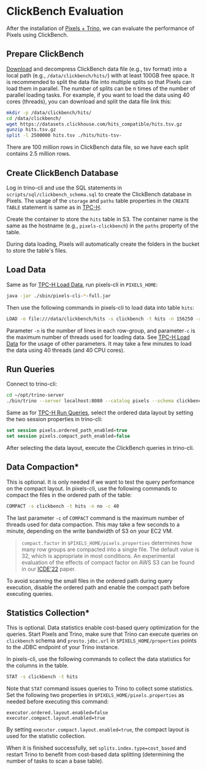 # ClickBench Evaluation

After the installation of [Pixels + Trino](INSTALL.md), we can evaluate the performance of Pixels using ClickBench.

## Prepare ClickBench

[Download](https://github.com/ClickHouse/ClickBench?tab=readme-ov-file#data-loading) 
and decompress ClickBench data file (e.g., tsv format) into a local path (e.g., `/data/clickbench/hits/`) with at least 100GB free space.
It is recommended to split the data file into multiple splits so that Pixels can load them in parallel.
The number of splits can be n times of the number of parallel loading tasks.
For example, if you want to load the data using 40 cores (threads), you can download and split the data file link this:
```bash
mkdir -p /data/clickbench/hits/
cd /data/clickbench/
wget https://datasets.clickhouse.com/hits_compatible/hits.tsv.gz
gunzip hits.tsv.gz
split -l 2500000 hits.tsv ./hits/hits-tsv-
```
There are 100 million rows in ClickBench data file, so we have each split contains 2.5 million rows.

## Create ClickBench Database
Log in trino-cli and use the SQL statements in `scripts/sql/clickbench_schema.sql` to create the ClickBench database in Pixels.
The usage of the `storage` and `paths` table properties in the `CREATE TABLE` statement is same as in [TPC-H](TPC-H.md#create-tpc-h-database).

Create the container to store the `hits` table in S3. The container name is the same as the hostname
(e.g., `pixels-clickbench`) in the `paths` property of the table.

During data loading, Pixels will automatically create the folders in the bucket to store the table's files.

## Load Data

Same as for [TPC-H Load Data](TPC-H.md#load-data), run pixels-cli in `PIXELS_HOME`:
```bash
java -jar ./sbin/pixels-cli-*-full.jar
```

Then use the following commands in pixels-cli to load data into table `hits`:
```bash
LOAD -o file:///data/clickbench/hits -s clickbench -t hits -n 156250 -r \t -c 40
```
Parameter `-n` is the number of lines in each row-group, and parameter`-c` is the maximum number of threads used for loading data.
See [TPC-H Load Data](TPC-H.md#load-data) for the usage of other parameters.
It may take a few minutes to load the data using 40 threads (and 40 CPU cores).

## Run Queries
Connect to trino-cli:
```bash
cd ~/opt/trino-server
./bin/trino --server localhost:8080 --catalog pixels --schema clickbench
```
Same as for [TPC-H Run Queries](TPC-H.md#run-queries), select the ordered data layout by setting the two session properties in trino-cli:
```sql
set session pixels.ordered_path_enabled=true
set session pixels.compact_path_enabled=false
```
After selecting the data layout, execute the ClickBench queries in trino-cli.

## Data Compaction*
This is optional. It is only needed if we want to test the query performance on the compact layout.
In pixels-cli, use the following commands to compact the files in the ordered path of the table:
```bash
COMPACT -s clickbench -t hits -n no -c 40
```
The last parameter `-c` of `COMPACT` command is the maximum number of threads used for data compaction.
This may take a few seconds to a minute, depending on the write bandwidth of S3 on your EC2 VM.

> `compact.factor` in `$PIXELS_HOME/pixels.properties` determines how many row groups are compacted into a single
> file. The default value is 32, which is appropriate in most conditions. An experimental evaluation of the effects
> of compact factor on AWS S3 can be found in our [ICDE'22](https://ieeexplore.ieee.org/document/9835615) paper.

To avoid scanning the small files in the ordered path during query execution, disable the ordered path and enable the compact path before executing queries.

## Statistics Collection*
This is optional. Data statistics enable cost-based query optimization for the queries.
Start Pixels and Trino, make sure that Trino can execute queries on `clickbench` schema and `presto.jdbc.url`
in `$PIXELS_HOME/properties` points to the JDBC endpoint of your Trino instance.

In pixels-cli, use the following commands to collect the data statistics for the columns in the table.
```bash
STAT -s clickbench -t hits
```
Note that `STAT` command issues queries to Trino to collect some statistics. Set the following two properties in `$PIXELS_HOME/pixels.properties` as needed before executing this command:
```properties
executor.ordered.layout.enabled=false
executor.compact.layout.enabled=true
```
By setting `executor.compact.layout.enabled=true`, the compact layout is used for the statistic collection.

When it is finished successfully, set `splits.index.type=cost_based` and restart Trino to benefit from cost-based data splitting (determining the number of tasks to scan a base table).
